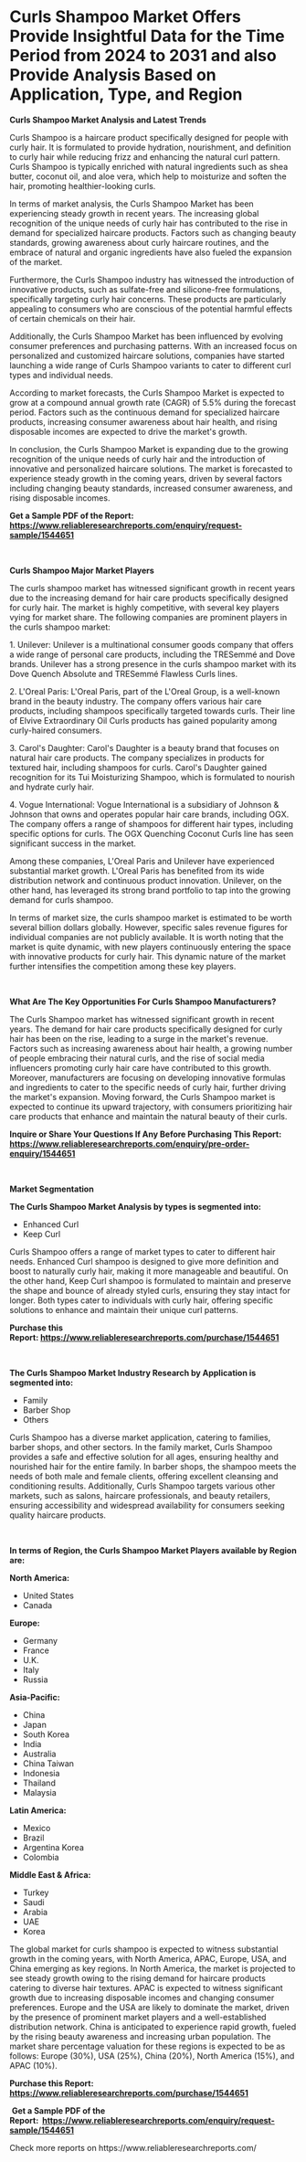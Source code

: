 <p><h1>Curls Shampoo Market Offers Provide Insightful Data for the Time Period from 2024 to 2031 and also Provide Analysis Based on Application, Type, and Region</h1></p><p><strong>Curls Shampoo Market Analysis and Latest Trends</strong></p>
<p><p>Curls Shampoo is a haircare product specifically designed for people with curly hair. It is formulated to provide hydration, nourishment, and definition to curly hair while reducing frizz and enhancing the natural curl pattern. Curls Shampoo is typically enriched with natural ingredients such as shea butter, coconut oil, and aloe vera, which help to moisturize and soften the hair, promoting healthier-looking curls.</p><p>In terms of market analysis, the Curls Shampoo Market has been experiencing steady growth in recent years. The increasing global recognition of the unique needs of curly hair has contributed to the rise in demand for specialized haircare products. Factors such as changing beauty standards, growing awareness about curly haircare routines, and the embrace of natural and organic ingredients have also fueled the expansion of the market.</p><p>Furthermore, the Curls Shampoo industry has witnessed the introduction of innovative products, such as sulfate-free and silicone-free formulations, specifically targeting curly hair concerns. These products are particularly appealing to consumers who are conscious of the potential harmful effects of certain chemicals on their hair.</p><p>Additionally, the Curls Shampoo Market has been influenced by evolving consumer preferences and purchasing patterns. With an increased focus on personalized and customized haircare solutions, companies have started launching a wide range of Curls Shampoo variants to cater to different curl types and individual needs.</p><p>According to market forecasts, the Curls Shampoo Market is expected to grow at a compound annual growth rate (CAGR) of 5.5% during the forecast period. Factors such as the continuous demand for specialized haircare products, increasing consumer awareness about hair health, and rising disposable incomes are expected to drive the market's growth.</p><p>In conclusion, the Curls Shampoo Market is expanding due to the growing recognition of the unique needs of curly hair and the introduction of innovative and personalized haircare solutions. The market is forecasted to experience steady growth in the coming years, driven by several factors including changing beauty standards, increased consumer awareness, and rising disposable incomes.</p></p>
<p><strong>Get a Sample PDF of the Report:&nbsp; <a href="https://www.reliableresearchreports.com/enquiry/request-sample/1544651">https://www.reliableresearchreports.com/enquiry/request-sample/1544651</a></strong></p>
<p>&nbsp;</p>
<p><strong>Curls Shampoo Major Market Players</strong></p>
<p><p>The curls shampoo market has witnessed significant growth in recent years due to the increasing demand for hair care products specifically designed for curly hair. The market is highly competitive, with several key players vying for market share. The following companies are prominent players in the curls shampoo market:</p><p>1. Unilever: Unilever is a multinational consumer goods company that offers a wide range of personal care products, including the TRESemmé and Dove brands. Unilever has a strong presence in the curls shampoo market with its Dove Quench Absolute and TRESemmé Flawless Curls lines.</p><p>2. L'Oreal Paris: L'Oreal Paris, part of the L'Oreal Group, is a well-known brand in the beauty industry. The company offers various hair care products, including shampoos specifically targeted towards curls. Their line of Elvive Extraordinary Oil Curls products has gained popularity among curly-haired consumers.</p><p>3. Carol's Daughter: Carol's Daughter is a beauty brand that focuses on natural hair care products. The company specializes in products for textured hair, including shampoos for curls. Carol's Daughter gained recognition for its Tui Moisturizing Shampoo, which is formulated to nourish and hydrate curly hair.</p><p>4. Vogue International: Vogue International is a subsidiary of Johnson & Johnson that owns and operates popular hair care brands, including OGX. The company offers a range of shampoos for different hair types, including specific options for curls. The OGX Quenching Coconut Curls line has seen significant success in the market.</p><p>Among these companies, L'Oreal Paris and Unilever have experienced substantial market growth. L'Oreal Paris has benefited from its wide distribution network and continuous product innovation. Unilever, on the other hand, has leveraged its strong brand portfolio to tap into the growing demand for curls shampoo.</p><p>In terms of market size, the curls shampoo market is estimated to be worth several billion dollars globally. However, specific sales revenue figures for individual companies are not publicly available. It is worth noting that the market is quite dynamic, with new players continuously entering the space with innovative products for curly hair. This dynamic nature of the market further intensifies the competition among these key players.</p></p>
<p>&nbsp;</p>
<p><strong>What Are The Key Opportunities For Curls Shampoo Manufacturers?</strong></p>
<p><p>The Curls Shampoo market has witnessed significant growth in recent years. The demand for hair care products specifically designed for curly hair has been on the rise, leading to a surge in the market's revenue. Factors such as increasing awareness about hair health, a growing number of people embracing their natural curls, and the rise of social media influencers promoting curly hair care have contributed to this growth. Moreover, manufacturers are focusing on developing innovative formulas and ingredients to cater to the specific needs of curly hair, further driving the market's expansion. Moving forward, the Curls Shampoo market is expected to continue its upward trajectory, with consumers prioritizing hair care products that enhance and maintain the natural beauty of their curls.</p></p>
<p><strong>Inquire or Share Your Questions If Any Before Purchasing This Report: <a href="https://www.reliableresearchreports.com/enquiry/pre-order-enquiry/1544651">https://www.reliableresearchreports.com/enquiry/pre-order-enquiry/1544651</a></strong></p>
<p>&nbsp;</p>
<p><strong>Market Segmentation</strong></p>
<p><strong>The Curls Shampoo Market Analysis by types is segmented into:</strong></p>
<p><ul><li>Enhanced Curl</li><li>Keep Curl</li></ul></p>
<p><p>Curls Shampoo offers a range of market types to cater to different hair needs. Enhanced Curl shampoo is designed to give more definition and boost to naturally curly hair, making it more manageable and beautiful. On the other hand, Keep Curl shampoo is formulated to maintain and preserve the shape and bounce of already styled curls, ensuring they stay intact for longer. Both types cater to individuals with curly hair, offering specific solutions to enhance and maintain their unique curl patterns.</p></p>
<p><strong>Purchase this Report:&nbsp;<a href="https://www.reliableresearchreports.com/purchase/1544651">https://www.reliableresearchreports.com/purchase/1544651</a></strong></p>
<p>&nbsp;</p>
<p><strong>The Curls Shampoo Market Industry Research by Application is segmented into:</strong></p>
<p><ul><li>Family</li><li>Barber Shop</li><li>Others</li></ul></p>
<p><p>Curls Shampoo has a diverse market application, catering to families, barber shops, and other sectors. In the family market, Curls Shampoo provides a safe and effective solution for all ages, ensuring healthy and nourished hair for the entire family. In barber shops, the shampoo meets the needs of both male and female clients, offering excellent cleansing and conditioning results. Additionally, Curls Shampoo targets various other markets, such as salons, haircare professionals, and beauty retailers, ensuring accessibility and widespread availability for consumers seeking quality haircare products.</p></p>
<p>&nbsp;</p>
<p><strong>In terms of Region, the Curls Shampoo Market Players available by Region are:</strong></p>
<p>
    <p> <strong> North America: </strong>
        <ul>
            <li>United States</li>
            <li>Canada</li>
        </ul>
        </p> 
    <p> <strong> Europe: </strong>
        <ul>
            <li>Germany</li>
            <li>France</li>
            <li>U.K.</li>
            <li>Italy</li>
            <li>Russia</li>
        </ul>
        </p> 
    <p> <strong> Asia-Pacific: </strong>
        <ul>
            <li>China</li>
            <li>Japan</li>
            <li>South Korea</li>
            <li>India</li>
            <li>Australia</li>
            <li>China Taiwan</li>
            <li>Indonesia</li>
            <li>Thailand</li>
            <li>Malaysia</li>
        </ul>
        </p> 
    <p> <strong> Latin America: </strong>
        <ul>
            <li>Mexico</li>
            <li>Brazil</li>
            <li>Argentina Korea</li>
            <li>Colombia</li>
        </ul>
        </p> 
    <p> <strong> Middle East & Africa: </strong>
        <ul>
            <li>Turkey</li>
            <li>Saudi</li>
            <li>Arabia</li>
            <li>UAE</li>
            <li>Korea</li>
        </ul>
    </p>
    </p>
<p><p>The global market for curls shampoo is expected to witness substantial growth in the coming years, with North America, APAC, Europe, USA, and China emerging as key regions. In North America, the market is projected to see steady growth owing to the rising demand for haircare products catering to diverse hair textures. APAC is expected to witness significant growth due to increasing disposable incomes and changing consumer preferences. Europe and the USA are likely to dominate the market, driven by the presence of prominent market players and a well-established distribution network. China is anticipated to experience rapid growth, fueled by the rising beauty awareness and increasing urban population. The market share percentage valuation for these regions is expected to be as follows: Europe (30%), USA (25%), China (20%), North America (15%), and APAC (10%).</p></p>
<p><strong>Purchase this Report: <a href="https://www.reliableresearchreports.com/purchase/1544651">https://www.reliableresearchreports.com/purchase/1544651</a></strong></p>
<p>&nbsp;<strong>Get a Sample PDF of the Report:&nbsp;&nbsp;<a href="https://www.reliableresearchreports.com/enquiry/request-sample/1544651">https://www.reliableresearchreports.com/enquiry/request-sample/1544651</a></strong></p>
<p><strong></strong></p>
<p>Check more reports on https://www.reliableresearchreports.com/</p>